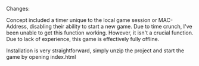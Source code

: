 Changes:

Concept included a timer unique to the local game session or MAC-Address, disabling their ability to start a new game.
Due to time crunch, I've been unable to get this function working. However, it isn't a crucial function.
Due to lack of experience, this game is effectively fully offline.

Installation is very straightforward, simply unzip the project and start the game by opening index.html